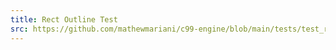 ```yaml
---
title: Rect Outline Test
src: https://github.com/mathewmariani/c99-engine/blob/main/tests/test_rect.c
---
```

